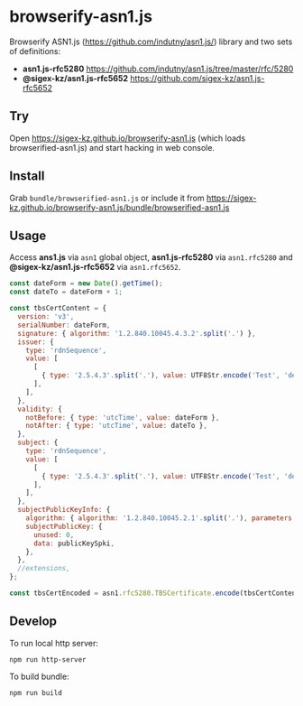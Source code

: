 # browserify-asn1.js

Browserify ASN1.js (https://github.com/indutny/asn1.js/) library and two sets of definitions:
- **asn1.js-rfc5280** https://github.com/indutny/asn1.js/tree/master/rfc/5280
- **@sigex-kz/asn1.js-rfc5652** https://github.com/sigex-kz/asn1.js-rfc5652

## Try

Open https://sigex-kz.github.io/browserify-asn1.js (which loads browserified-asn1.js) and start hacking in web console.

## Install

Grab `bundle/browserified-asn1.js`
or include it from https://sigex-kz.github.io/browserify-asn1.js/bundle/browserified-asn1.js

## Usage

Access **ans1.js** via `asn1` global object,
**asn1.js-rfc5280** via `asn1.rfc5280` and
**@sigex-kz/asn1.js-rfc5652** via `asn1.rfc5652`.

```js
const dateForm = new Date().getTime();
const dateTo = dateForm + 1;

const tbsCertContent = {
  version: 'v3',
  serialNumber: dateForm,
  signature: { algorithm: '1.2.840.10045.4.3.2'.split('.') },
  issuer: {
    type: 'rdnSequence',
    value: [
      [
        { type: '2.5.4.3'.split('.'), value: UTF8Str.encode('Test', 'der')},
      ],
    ],
  },
  validity: {
    notBefore: { type: 'utcTime', value: dateForm },
    notAfter: { type: 'utcTime', value: dateTo },
  },
  subject: {
    type: 'rdnSequence',
    value: [
      [
        { type: '2.5.4.3'.split('.'), value: UTF8Str.encode('Test', 'der')},
      ],
    ],
  },
  subjectPublicKeyInfo: {
    algorithm: { algorithm: '1.2.840.10045.2.1'.split('.'), parameters: [6, 8, 42, 134, 72, 206, 61, 3, 1 ,7] },
    subjectPublicKey: {
      unused: 0,
      data: publicKeySpki,
    },
  },
  //extensions,
};

const tbsCertEncoded = asn1.rfc5280.TBSCertificate.encode(tbsCertContent, 'der');
```

## Develop

To run local http server:
```
npm run http-server
```

To build bundle:
```
npm run build
```
